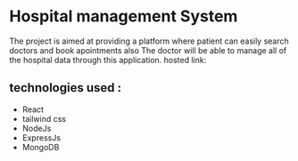 # Hospital management System

The project is aimed at providing a platform where patient can easily search doctors and book apointments also The doctor will be able to manage all of the hospital data through this application.
hosted link: 


## technologies used :

- React
- tailwind css
- NodeJs
- ExpressJs
- MongoDB
